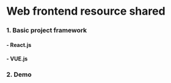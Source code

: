 # Web frontend resource shared

### 1. Basic project framework

#### - React.js
#### - VUE.js

### 2. Demo
